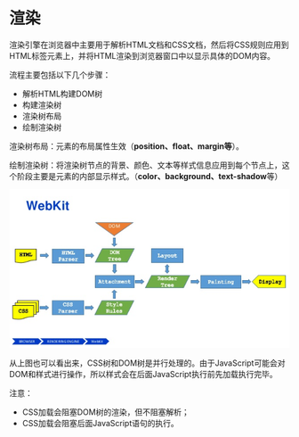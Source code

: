 # 渲染

渲染引擎在浏览器中主要用于解析HTML文档和CSS文档，然后将CSS规则应用到HTML标签元素上，并将HTML渲染到浏览器窗口中以显示具体的DOM内容。

流程主要包括以下几个步骤：

- 解析HTML构建DOM树
- 构建渲染树
- 渲染树布局
- 绘制渲染树

渲染树布局：元素的布局属性生效（**position、float、margin等**）。

绘制渲染树：将渲染树节点的背景、颜色、文本等样式信息应用到每个节点上，这个阶段主要是元素的内部显示样式。（**color、background、text-shadow**等）

![](webkit.jpg)

从上图也可以看出来，CSS树和DOM树是并行处理的。由于JavaScript可能会对DOM和样式进行操作，所以样式会在后面JavaScript执行前先加载执行完毕。

注意：

- CSS加载会阻塞DOM树的渲染，但不阻塞解析；
- CSS加载会阻塞后面JavaScript语句的执行。